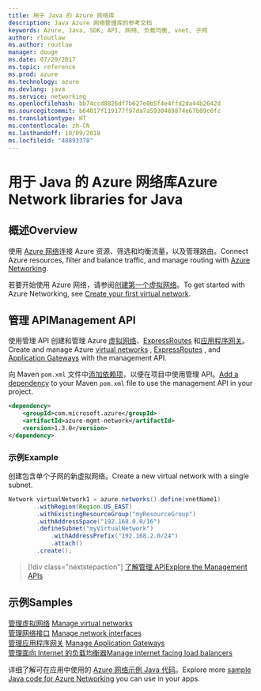 ```yaml
---
title: 用于 Java 的 Azure 网络库
description: Java Azure 网络管理库的参考文档
keywords: Azure, Java, SDK, API, 网络, 负载均衡, vnet, 子网
author: rloutlaw
ms.author: routlaw
manager: douge
ms.date: 07/20/2017
ms.topic: reference
ms.prod: azure
ms.technology: azure
ms.devlang: java
ms.service: networking
ms.openlocfilehash: bb74ccd8826df7b627e0b5f4e4ffd2da44b2642d
ms.sourcegitcommit: b64017f119177f97da7a5930489874e67b09c0fc
ms.translationtype: HT
ms.contentlocale: zh-CN
ms.lasthandoff: 10/09/2018
ms.locfileid: "48893378"
---
```

# <a name="azure-network-libraries-for-java"></a><span data-ttu-id="697f4-104">用于 Java 的 Azure 网络库</span><span class="sxs-lookup"><span data-stu-id="697f4-104">Azure Network libraries for Java</span></span>

## <a name="overview"></a><span data-ttu-id="697f4-105">概述</span><span class="sxs-lookup"><span data-stu-id="697f4-105">Overview</span></span>

<span data-ttu-id="697f4-106">使用 [Azure 网络](/azure/networking/networking-overview)连接 Azure 资源、筛选和均衡流量，以及管理路由。</span><span class="sxs-lookup"><span data-stu-id="697f4-106">Connect Azure resources, filter and balance traffic, and manage routing with [Azure Networking](/azure/networking/networking-overview).</span></span>

<span data-ttu-id="697f4-107">若要开始使用 Azure 网络，请参阅[创建第一个虚拟网络](/azure/virtual-network/virtual-network-get-started-vnet-subnet)。</span><span class="sxs-lookup"><span data-stu-id="697f4-107">To get started with Azure Networking, see [Create your first virtual network](/azure/virtual-network/virtual-network-get-started-vnet-subnet).</span></span>

## <a name="management-api"></a><span data-ttu-id="697f4-108">管理 API</span><span class="sxs-lookup"><span data-stu-id="697f4-108">Management API</span></span>

<span data-ttu-id="697f4-109">使用管理 API 创建和管理 Azure [虚拟网络](/azure/virtual-network/virtual-networks-overview)、[ExpressRoutes](/azure/expressroute/) 和[应用程序网关](/azure/application-gateway/)。</span><span class="sxs-lookup"><span data-stu-id="697f4-109">Create and manage Azure [virtual networks](/azure/virtual-network/virtual-networks-overview) , [ExpressRoutes](/azure/expressroute/) , and [Application Gateways](/azure/application-gateway/) with the management API.</span></span>

<span data-ttu-id="697f4-110">向 Maven `pom.xml` 文件中[添加依赖项](https://maven.apache.org/guides/getting-started/index.html#How_do_I_use_external_dependencies)，以便在项目中使用管理 API。</span><span class="sxs-lookup"><span data-stu-id="697f4-110">[Add a dependency](https://maven.apache.org/guides/getting-started/index.html#How_do_I_use_external_dependencies) to your Maven `pom.xml` file to use the management API in your project.</span></span>  

```XML
<dependency>
    <groupId>com.microsoft.azure</groupId>
    <artifactId>azure-mgmt-network</artifactId>
    <version>1.3.0</version>
</dependency>
```   

### <a name="example"></a><span data-ttu-id="697f4-111">示例</span><span class="sxs-lookup"><span data-stu-id="697f4-111">Example</span></span>

<span data-ttu-id="697f4-112">创建包含单个子网的新虚拟网络。</span><span class="sxs-lookup"><span data-stu-id="697f4-112">Create a new virtual network with a single subnet.</span></span>

```java
Network virtualNetwork1 = azure.networks().define(vnetName1)
        .withRegion(Region.US_EAST)
        .withExistingResourceGroup("myResourceGroup")
        .withAddressSpace("192.168.0.0/16")
        .defineSubnet("myVirtualNetwork")
            .withAddressPrefix("192.168.2.0/24")
            .attach()
        .create();
```

> [!div class="nextstepaction"]
> [<span data-ttu-id="697f4-113">了解管理 API</span><span class="sxs-lookup"><span data-stu-id="697f4-113">Explore the Management APIs</span></span>](/java/api/overview/azure/networking/management)

## <a name="samples"></a><span data-ttu-id="697f4-114">示例</span><span class="sxs-lookup"><span data-stu-id="697f4-114">Samples</span></span>

<span data-ttu-id="697f4-115">[管理虚拟网络](https://github.com/Azure-Samples/network-java-manage-virtual-network) </span><span class="sxs-lookup"><span data-stu-id="697f4-115">[Manage virtual networks](https://github.com/Azure-Samples/network-java-manage-virtual-network) </span></span>  
<span data-ttu-id="697f4-116">[管理网络接口](https://github.com/Azure-Samples/network-java-manage-network-interface) </span><span class="sxs-lookup"><span data-stu-id="697f4-116">[Manage network interfaces](https://github.com/Azure-Samples/network-java-manage-network-interface) </span></span>  
<span data-ttu-id="697f4-117">[管理应用程序网关](https://github.com/Azure-Samples/application-gateway-java-manage-simple-application-gateways) </span><span class="sxs-lookup"><span data-stu-id="697f4-117">[Manage Application Gateways](https://github.com/Azure-Samples/application-gateway-java-manage-simple-application-gateways) </span></span>  
[<span data-ttu-id="697f4-118">管理面向 Internet 的负载均衡器</span><span class="sxs-lookup"><span data-stu-id="697f4-118">Manage internet facing load balancers</span></span>](https://github.com/Azure-Samples/network-java-manage-internet-facing-load-balancers)   

<span data-ttu-id="697f4-119">详细了解可在应用中使用的 [Azure 网络示例 Java 代码](https://azure.microsoft.com/resources/samples/?platform=java&term=network)。</span><span class="sxs-lookup"><span data-stu-id="697f4-119">Explore more [sample Java code for Azure Networking](https://azure.microsoft.com/resources/samples/?platform=java&term=network) you can use in your apps.</span></span>
